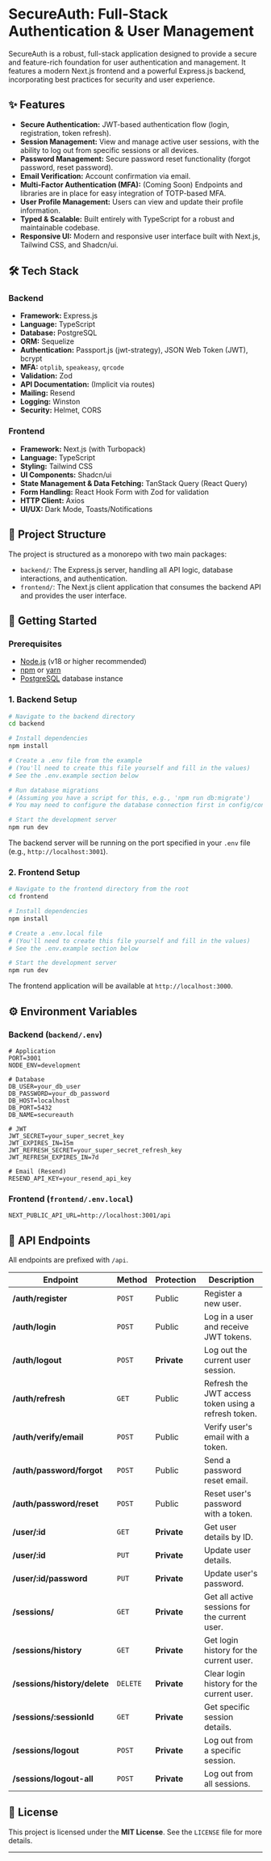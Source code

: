 # SecureAuth: Full-Stack Authentication & User Management

SecureAuth is a robust, full-stack application designed to provide a secure and feature-rich foundation for user authentication and management. It features a modern Next.js frontend and a powerful Express.js backend, incorporating best practices for security and user experience.

## ✨ Features

- **Secure Authentication:** JWT-based authentication flow (login, registration, token refresh).
- **Session Management:** View and manage active user sessions, with the ability to log out from specific sessions or all devices.
- **Password Management:** Secure password reset functionality (forgot password, reset password).
- **Email Verification:** Account confirmation via email.
- **Multi-Factor Authentication (MFA):** (Coming Soon) Endpoints and libraries are in place for easy integration of TOTP-based MFA.
- **User Profile Management:** Users can view and update their profile information.
- **Typed & Scalable:** Built entirely with TypeScript for a robust and maintainable codebase.
- **Responsive UI:** Modern and responsive user interface built with Next.js, Tailwind CSS, and Shadcn/ui.

## 🛠️ Tech Stack

### Backend

- **Framework:** Express.js
- **Language:** TypeScript
- **Database:** PostgreSQL
- **ORM:** Sequelize
- **Authentication:** Passport.js (jwt-strategy), JSON Web Token (JWT), bcrypt
- **MFA:** `otplib`, `speakeasy`, `qrcode`
- **Validation:** Zod
- **API Documentation:** (Implicit via routes)
- **Mailing:** Resend
- **Logging:** Winston
- **Security:** Helmet, CORS

### Frontend

- **Framework:** Next.js (with Turbopack)
- **Language:** TypeScript
- **Styling:** Tailwind CSS
- **UI Components:** Shadcn/ui
- **State Management & Data Fetching:** TanStack Query (React Query)
- **Form Handling:** React Hook Form with Zod for validation
- **HTTP Client:** Axios
- **UI/UX:** Dark Mode, Toasts/Notifications

## 📂 Project Structure

The project is structured as a monorepo with two main packages:

- `backend/`: The Express.js server, handling all API logic, database interactions, and authentication.
- `frontend/`: The Next.js client application that consumes the backend API and provides the user interface.

## 🚀 Getting Started

### Prerequisites

- [Node.js](https://nodejs.org/en/) (v18 or higher recommended)
- [npm](https://www.npmjs.com/) or [yarn](https://yarnpkg.com/)
- [PostgreSQL](https://www.postgresql.org/) database instance

### 1. Backend Setup

```bash
# Navigate to the backend directory
cd backend

# Install dependencies
npm install

# Create a .env file from the example
# (You'll need to create this file yourself and fill in the values)
# See the .env.example section below

# Run database migrations
# (Assuming you have a script for this, e.g., 'npm run db:migrate')
# You may need to configure the database connection first in config/config.json

# Start the development server
npm run dev
```

The backend server will be running on the port specified in your `.env` file (e.g., `http://localhost:3001`).

### 2. Frontend Setup

```bash
# Navigate to the frontend directory from the root
cd frontend

# Install dependencies
npm install

# Create a .env.local file
# (You'll need to create this file yourself and fill in the values)
# See the .env.example section below

# Start the development server
npm run dev
```

The frontend application will be available at `http://localhost:3000`.

## ⚙️ Environment Variables

### Backend (`backend/.env`)

```env
# Application
PORT=3001
NODE_ENV=development

# Database
DB_USER=your_db_user
DB_PASSWORD=your_db_password
DB_HOST=localhost
DB_PORT=5432
DB_NAME=secureauth

# JWT
JWT_SECRET=your_super_secret_key
JWT_EXPIRES_IN=15m
JWT_REFRESH_SECRET=your_super_secret_refresh_key
JWT_REFRESH_EXPIRES_IN=7d

# Email (Resend)
RESEND_API_KEY=your_resend_api_key
```

### Frontend (`frontend/.env.local`)

```env
NEXT_PUBLIC_API_URL=http://localhost:3001/api
```

## 🔌 API Endpoints

All endpoints are prefixed with `/api`.

| Endpoint                    | Method   | Protection | Description                                      |
| --------------------------- | -------- | ---------- | ------------------------------------------------ |
| **/auth/register**          | `POST`   | Public     | Register a new user.                             |
| **/auth/login**             | `POST`   | Public     | Log in a user and receive JWT tokens.            |
| **/auth/logout**            | `POST`   | **Private**  | Log out the current user session.                |
| **/auth/refresh**           | `GET`    | Public     | Refresh the JWT access token using a refresh token. |
| **/auth/verify/email**      | `POST`   | Public     | Verify user's email with a token.                |
| **/auth/password/forgot**   | `POST`   | Public     | Send a password reset email.                     |
| **/auth/password/reset**    | `POST`   | Public     | Reset user's password with a token.              |
| **/user/:id**               | `GET`    | **Private**  | Get user details by ID.                          |
| **/user/:id**               | `PUT`    | **Private**  | Update user details.                             |
| **/user/:id/password**      | `PUT`    | **Private**  | Update user's password.                          |
| **/sessions/**              | `GET`    | **Private**  | Get all active sessions for the current user.    |
| **/sessions/history**       | `GET`    | **Private**  | Get login history for the current user.          |
| **/sessions/history/delete**| `DELETE` | **Private**  | Clear login history for the current user.        |
| **/sessions/:sessionId**    | `GET`    | **Private**  | Get specific session details.                    |
| **/sessions/logout**        | `POST`   | **Private**  | Log out from a specific session.                 |
| **/sessions/logout-all**    | `POST`   | **Private**  | Log out from all sessions.                       |

## 📄 License

This project is licensed under the **MIT License**. See the `LICENSE` file for more details.

---
